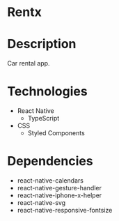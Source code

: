 # Rentx
# Description
Car rental app.

# Technologies
* React Native
  * TypeScript
* CSS
  * Styled Components
  
# Dependencies  
* react-native-calendars
* react-native-gesture-handler
* react-native-iphone-x-helper
* react-native-svg
* react-native-responsive-fontsize

